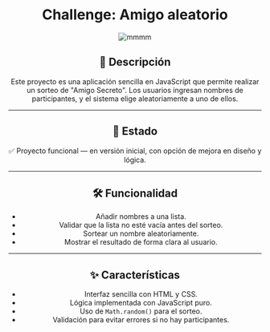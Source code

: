 <h1 align="center"> Challenge: Amigo aleatorio </h1>
<p align="center">
  <img src="https://github.com/user-attachments/assets/25878164-9d91-4829-a453-c924bab08cdb" alt="mmmm">
</p>
<h2 align="center">🎯 Descripción</h2>

<p align="center">
  Este proyecto es una aplicación sencilla en JavaScript que permite realizar un sorteo de "Amigo Secreto". Los usuarios ingresan nombres de participantes, y el sistema elige aleatoriamente a uno de ellos.
</p>

---

<h2 align="center">🚦 Estado</h2>

<p align="center">
  ✅ Proyecto funcional — en versión inicial, con opción de mejora en diseño y lógica.
</p>

---

<h2 align="center">🛠️ Funcionalidad</h2>

<ul align="center">
  <li>Añadir nombres a una lista.</li>
  <li>Validar que la lista no esté vacía antes del sorteo.</li>
  <li>Sortear un nombre aleatoriamente.</li>
  <li>Mostrar el resultado de forma clara al usuario.</li>
</ul>

---

<h2 align="center">✨ Características</h2>

<ul align="center">
  <li>Interfaz sencilla con HTML y CSS.</li>
  <li>Lógica implementada con JavaScript puro.</li>
  <li>Uso de <code>Math.random()</code> para el sorteo.</li>
  <li>Validación para evitar errores si no hay participantes.</li>
</ul>
